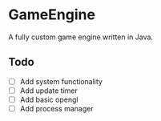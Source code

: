 # GameEngine

A fully custom game engine written in Java.

## Todo

- [ ] Add system functionality
- [ ] Add update timer
- [ ] Add basic opengl
- [ ] Add process manager